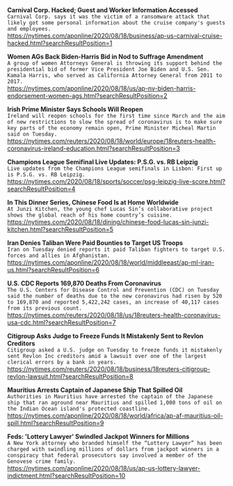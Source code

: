 **Carnival Corp. Hacked; Guest and Worker Information Accessed**\
`Carnival Corp. says it was the victim of a ransomware attack that likely got some personal information about the cruise company's guests and employees.`\
https://nytimes.com/aponline/2020/08/18/business/ap-us-carnival-cruise-hacked.html?searchResultPosition=1

**Women AGs Back Biden-Harris Bid in Nod to Suffrage Amendment**\
`A group of women Attorneys General is throwing its support behind the presidential bid of former Vice President Joe Biden and U.S. Sen. Kamala Harris, who served as California Attorney General from 2011 to 2017.`\
https://nytimes.com/aponline/2020/08/18/us/ap-nv-biden-harris-endorsement-women-ags.html?searchResultPosition=2

**Irish Prime Minister Says Schools Will Reopen**\
`Ireland will reopen schools for the first time since March and the aim of new restrictions to slow the spread of coronavirus is to make sure key parts of the economy remain open, Prime Minister Micheal Martin said on Tuesday.`\
https://nytimes.com/reuters/2020/08/18/world/europe/18reuters-health-coronavirus-ireland-education.html?searchResultPosition=3

**Champions League Semifinal Live Updates: P.S.G. vs. RB Leipzig**\
`Live updates from the Champions League semifinals in Lisbon: First up is P.S.G. vs. RB Leipzig.`\
https://nytimes.com/2020/08/18/sports/soccer/psg-leipzig-live-score.html?searchResultPosition=4

**In This Dinner Series, Chinese Food Is at Home Worldwide**\
`At Junzi Kitchen, the young chef Lucas Sin’s collaborative project shows the global reach of his home country’s cuisine.`\
https://nytimes.com/2020/08/18/dining/chinese-food-lucas-sin-junzi-kitchen.html?searchResultPosition=5

**Iran Denies Taliban Were Paid Bounties to Target US Troops**\
`Iran on Tuesday denied reports it paid Taliban fighters to target U.S. forces and allies in Afghanistan.`\
https://nytimes.com/aponline/2020/08/18/world/middleeast/ap-ml-iran-us.html?searchResultPosition=6

**U.S. CDC Reports 169,870 Deaths From Coronavirus**\
`The U.S. Centers for Disease Control and Prevention (CDC) on Tuesday said the number of deaths due to the new coronavirus had risen by 520 to 169,870 and reported 5,422,242 cases, an increase of 40,117 cases from its previous count.`\
https://nytimes.com/reuters/2020/08/18/us/18reuters-health-coronavirus-usa-cdc.html?searchResultPosition=7

**Citigroup Asks Judge to Freeze Funds It Mistakenly Sent to Revlon Creditors**\
`Citigroup asked a U.S. judge on Tuesday to freeze funds it mistakenly sent Revlon Inc creditors amid a lawsuit over one of the largest clerical errors by a bank in years.`\
https://nytimes.com/reuters/2020/08/18/business/18reuters-citigroup-revlon-lawsuit.html?searchResultPosition=8

**Mauritius Arrests Captain of Japanese Ship That Spilled Oil**\
`Authorities in Mauritius have arrested the captain of the Japanese ship that ran aground near Mauritius and spilled 1,000 tons of oil on the Indian Ocean island's protected coastline.`\
https://nytimes.com/aponline/2020/08/18/world/africa/ap-af-mauritius-oil-spill.html?searchResultPosition=9

**Feds: 'Lottery Lawyer' Swindled Jackpot Winners for Millions**\
`A New York attorney who branded himself the “Lottery Lawyer” has been charged with swindling millions of dollars from jackpot winners in a conspiracy that federal prosecutors say involved a member of the Genovese crime family. `\
https://nytimes.com/aponline/2020/08/18/us/ap-us-lottery-lawyer-indictment.html?searchResultPosition=10

